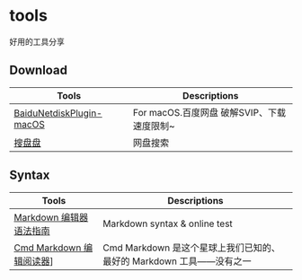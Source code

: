 # tools
好用的工具分享



## Download

| Tools      | Descriptions |
| --------- | ----- |
| [BaiduNetdiskPlugin-macOS](https://github.com/CodeTips/BaiduNetdiskPlugin-macOS) | For macOS.百度网盘 破解SVIP、下载速度限制~ |
| [搜盘盘](https://www.sopanpan.com/userlist/) | 网盘搜索 |


## Syntax

| Tools      | Descriptions |
| --------- | ----- |
| [Markdown 编辑器语法指南](https://segmentfault.com/markdown) | Markdown syntax & online test |
| [Cmd Markdown 编辑阅读器](https://www.zybuluo.com/mdeditor)] | Cmd Markdown 是这个星球上我们已知的、最好的 Markdown 工具——没有之一 |

